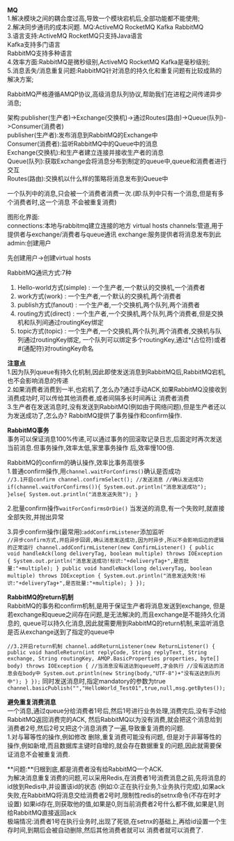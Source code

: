 
**MQ**  
1.解决模块之间的耦合度过高,导致一个模块宕机后,全部功能都不能使用;  
2.解决同步通讯的成本问题.
MQ:ActiveMQ  RocketMQ  Kafka  RabbitMQ  
3.语言支持:ActiveMQ  RocketMQ只支持Java语言  
Kafka支持多门语言  
RabbitMQ支持多种语言  
4.效率方面:RabbitMQ是微秒级别,ActiveMQ  RocketMQ  Kafka是毫秒级别;  
5.消息丢失/消息重复问题:RabbitMQ针对消息的持久化和重复问题有比较成熟的解决方案;  

RabbitMQ严格遵循AMQP协议,高级消息队列协议,帮助我们在进程之间传递异步消息;  

架构:publisher(生产者)->Exchange(交换机)->通过Routes(路由)->Queue(队列)->Consumer(消费者)  
publisher(生产者):发布消息到RabbitMQ的Exchange中  
Consumer(消费者):监听RabbitMQ中的Queue中的消息  
Exchange(交换机):和生产者建立连接并接收生产者的消息  
Queue(队列):获取Exchange会将消息分布到制定的queue中,queue和消费者进行交互  
Routes(路由):交换机以什么样的策略将消息发布到Queue中  

一个队列中的消息,只会被一个消费者消费一次.(即:队列中只有一个消息,但是有多个消费者时,这一个消息
不会被重复消费)  

图形化界面:  
connections:本地与rabbitmq建立连接的地方   virtual hosts
channels:管道,用于提供者与exchange/消费者与queue通讯
exchange:服务提供者将消息发布到此
admin:创建用户

先创建用户->创建virtual hosts


RabbitMQ通讯方式:7种  
1. Hello-world方式(simple) : 一个生产者,一个默认的交换机,一个消费者   
2. work方式(work) : 一个生产者,一个默认的交换机,两个消费者    
3. publish方式(fanout) : 一个生产者,一个交换机,两个队列,两个消费者  
4. routing方式(direct) : 一个生产者,一个交换机,两个队列,两个消费者,但是交换机和队列间通过routingKey绑定  
5. topic方式(topic) : 一个生产者,一个交换机,两个队列,两个消费者,交换机与队列通过routingKey绑定,
一个队列可以绑定多个routingKey,通过*(占位符)或者#(通配符)对routingKey命名


**注意点**  
1.因为队列queue有持久化机制,因此即使发送消息到RabbitMQ后,RabbitMQ宕机,也不会影响消息的传递  
2.如果消费者消费到一半,也宕机了,怎么办?通过手动ACK,如果RabbitMQ没接收到消费成功时,可以传给其他消费者,或者间隔多长时间再让
消费者消费  
3.生产者在发送消息时,没有发送到RabbitMQ(例如由于网络问题),但是生产者还以为发送成功了,怎么办?
RabbitMQ提供了事务操作和confirm操作.  

**RabbitMQ事务**  
事务可以保证消息100%传递,可以通过事务的回滚取记录日志,后面定时再次发送当前消息.但事务操作,效率太低,家里事务操作
后,效率慢100倍.  

RabbitMQ的confirm的确认操作,效率比事务高很多  
1.普通confirm操作,用`channel.waitForConfirms()`确认是否成功  
 `//3.1开启confirm
channel.confirmSelect();
//发送消息
//确认发送成功
if(channel.waitForConfirms()){
    System.out.println("消息发送成功");
}else{
    System.out.println("消息发送失败");
}`

2.批量confirm操作`waitForConfirmsOrDie()`
当发送的消息,有一个失败时,就直接全部失败,并抛出异常    

3.异步confirm操作(最常用):`addConfirmListener`添加监听  
`//异步confirm方式,开启异步回调,确认消息发送成功,因为时异步,所以不会影响后边的逻辑的正常运行
         channel.addConfirmListener(new ConfirmListener() {
             public void handleAck(long deliveryTag, boolean multiple) throws IOException {
                 System.out.println("消息发送成功!标识:"+deliveryTag+",是否批量:"+multiple);
             }
             public void handleNack(long deliveryTag, boolean multiple) throws IOException {
                 System.out.println("消息发送失败!标识:"+deliveryTag+",是否批量:"+multiple);
             }
         });`  


**RabbitMQ的return机制**  
RabbitMQ的事务和confirm机制,是用于保证生产者将消息发送到exchange,
但是若exchange和queue之间存在问题,是无法解决的,而且exchange是不能持久化消息的,
queue可以持久化消息,因此就需要用到RabbitMQ的return机制,来监听消息是否从exchange送到了指定的queue中  

`//3.2开启return机制
     channel.addReturnListener(new ReturnListener() {
         public void handleReturn(int replyCode, String replyText, String exchange, String routingKey, AMQP.BasicProperties properties, byte[] body) throws IOException {
             //当消息没有送达到queue时,才会执行
             //没有送达的消息会在body中
             System.out.println(new String(body,"UTF-8")+"没有送达到队列中");
         }
     });`
同时发送消息时,指定mandatory的参数为true    
`channel.basicPublish("","HelloWorld_Test01",true,null,msg.getBytes());
`

**避免重复消费消息**    
一个消息,通过queue分给消费者1号后,然后1号进行业务处理,消费完后,没有手动给RabbitMQ返回消费完的ACK,
然后RabbitMQ以为没有消费,就会把这个消息给到消费者2号,然后2号又把这个消息消费了一遍,导致重复消费的问题.  
1.对与幂等性的操作,例如修改  删除,重复消费可能没有问题,
但是对于非幂等性的操作,例如新增,而且数据库主键时自增的,就会存在数据重复的问题,因此就需要保证消息不会被重复消费.  

**问题:**归根到底,都是消费者没有给RabbitMQ一个ACK.  
为解决消息重复消费的问题,可以采用Redis,在消费者1号消费消息之前,先将消息的id放到Redis中,并设置该id的状态
(例如:0:正在执行业务,1:业务执行完成),如果ack失败,在RabbitMQ将消息交给消费者2号时,限制性redis的setnx命令(不存在时才设置)
如果id存在,则获取他的值,如果是0,则当前消费者2号什么都不做,如果是1,则给RabbitMQ直接返回ack    
极端情况:消费者1号在执行业务时,出现了死锁,在setnx的基础上,再给id设置一个生存时间,到期后会被自动删除,然后其他消费者就可以
消费者就可以消费了.
